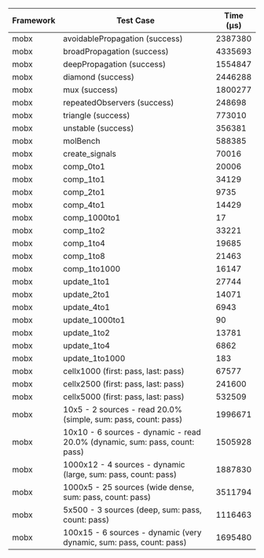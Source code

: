 | Framework | Test Case | Time (μs) |
| --- | --- | --- |
| mobx | avoidablePropagation (success) | 2387380 |
| mobx | broadPropagation (success) | 4335693 |
| mobx | deepPropagation (success) | 1554847 |
| mobx | diamond (success) | 2446288 |
| mobx | mux (success) | 1800277 |
| mobx | repeatedObservers (success) | 248698 |
| mobx | triangle (success) | 773010 |
| mobx | unstable (success) | 356381 |
| mobx | molBench | 588385 |
| mobx | create_signals | 70016 |
| mobx | comp_0to1 | 20006 |
| mobx | comp_1to1 | 34129 |
| mobx | comp_2to1 | 9735 |
| mobx | comp_4to1 | 14429 |
| mobx | comp_1000to1 | 17 |
| mobx | comp_1to2 | 33221 |
| mobx | comp_1to4 | 19685 |
| mobx | comp_1to8 | 21463 |
| mobx | comp_1to1000 | 16147 |
| mobx | update_1to1 | 27744 |
| mobx | update_2to1 | 14071 |
| mobx | update_4to1 | 6943 |
| mobx | update_1000to1 | 90 |
| mobx | update_1to2 | 13781 |
| mobx | update_1to4 | 6862 |
| mobx | update_1to1000 | 183 |
| mobx | cellx1000 (first: pass, last: pass) | 67577 |
| mobx | cellx2500 (first: pass, last: pass) | 241600 |
| mobx | cellx5000 (first: pass, last: pass) | 532509 |
| mobx | 10x5 - 2 sources - read 20.0% (simple, sum: pass, count: pass) | 1996671 |
| mobx | 10x10 - 6 sources - dynamic - read 20.0% (dynamic, sum: pass, count: pass) | 1505928 |
| mobx | 1000x12 - 4 sources - dynamic (large, sum: pass, count: pass) | 1887830 |
| mobx | 1000x5 - 25 sources (wide dense, sum: pass, count: pass) | 3511794 |
| mobx | 5x500 - 3 sources (deep, sum: pass, count: pass) | 1116463 |
| mobx | 100x15 - 6 sources - dynamic (very dynamic, sum: pass, count: pass) | 1695480 |
